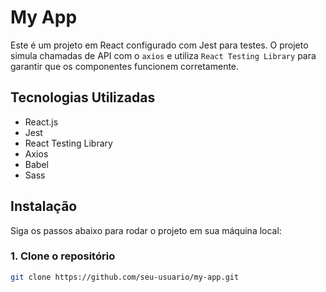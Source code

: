 # My App

Este é um projeto em React configurado com Jest para testes. O projeto simula chamadas de API com o `axios` e utiliza `React Testing Library` para garantir que os componentes funcionem corretamente.

## Tecnologias Utilizadas

- React.js
- Jest
- React Testing Library
- Axios
- Babel
- Sass

## Instalação

Siga os passos abaixo para rodar o projeto em sua máquina local:

### 1. Clone o repositório

```bash
git clone https://github.com/seu-usuario/my-app.git

